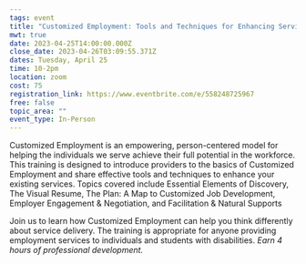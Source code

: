 ```yaml
---
tags: event
title: "Customized Employment: Tools and Techniques for Enhancing Services "
mwt: true
date: 2023-04-25T14:00:00.000Z
close_date: 2023-04-26T03:09:55.371Z
dates: Tuesday, April 25
time: 10-2pm
location: zoom
cost: 75
registration_link: https://www.eventbrite.com/e/558248725967
free: false
topic_area: ""
event_type: In-Person
---
```

Customized Employment is an empowering, person-centered model for helping the individuals we serve achieve their full potential in the workforce. This training is designed to introduce providers to the basics of Customized Employment and share effective tools and techniques to enhance your existing services. Topics covered include Essential Elements of Discovery, The Visual Resume, The Plan: A Map to Customized Job Development, Employer Engagement & Negotiation, and Facilitation & Natural Supports 

Join us to learn how Customized Employment can help you think differently about service delivery. The training is appropriate for anyone providing employment services to individuals and students with disabilities. *Earn 4 hours of professional development.*